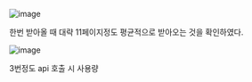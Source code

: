 ![image](https://sj-obsidian-bucket.s3.ap-northeast-2.amazonaws.com/b7c68c313d93575792e3cacfc0391299.png)

한번 받아올 때 대략 11페이지정도 평균적으로 받아오는 것을 확인하였다.

![image](https://sj-obsidian-bucket.s3.ap-northeast-2.amazonaws.com/2d61510b435b04895f36c73adf3ee796.png)

3번정도 api 호출 시 사용량
